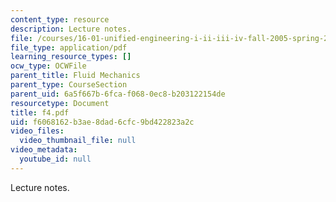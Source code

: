 ```yaml
---
content_type: resource
description: Lecture notes.
file: /courses/16-01-unified-engineering-i-ii-iii-iv-fall-2005-spring-2006/f6068162b3ae8dad6cfc9bd422823a2c_f4.pdf
file_type: application/pdf
learning_resource_types: []
ocw_type: OCWFile
parent_title: Fluid Mechanics
parent_type: CourseSection
parent_uid: 6a5f667b-6fca-f068-0ec8-b203122154de
resourcetype: Document
title: f4.pdf
uid: f6068162-b3ae-8dad-6cfc-9bd422823a2c
video_files:
  video_thumbnail_file: null
video_metadata:
  youtube_id: null
---
```

Lecture notes.

